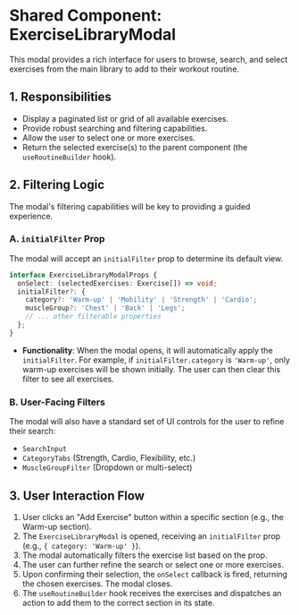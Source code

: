 # Shared Component: ExerciseLibraryModal

This modal provides a rich interface for users to browse, search, and select exercises from the main library to add to their workout routine.

## 1. Responsibilities

-   Display a paginated list or grid of all available exercises.
-   Provide robust searching and filtering capabilities.
-   Allow the user to select one or more exercises.
-   Return the selected exercise(s) to the parent component (the `useRoutineBuilder` hook).

## 2. Filtering Logic

The modal's filtering capabilities will be key to providing a guided experience.

### A. `initialFilter` Prop

The modal will accept an `initialFilter` prop to determine its default view.

```typescript
interface ExerciseLibraryModalProps {
  onSelect: (selectedExercises: Exercise[]) => void;
  initialFilter?: {
    category?: 'Warm-up' | 'Mobility' | 'Strength' | 'Cardio';
    muscleGroup?: 'Chest' | 'Back' | 'Legs';
    // ... other filterable properties
  };
}
```
-   **Functionality**: When the modal opens, it will automatically apply the `initialFilter`. For example, if `initialFilter.category` is `'Warm-up'`, only warm-up exercises will be shown initially. The user can then clear this filter to see all exercises.

### B. User-Facing Filters

The modal will also have a standard set of UI controls for the user to refine their search:
-   `SearchInput`
-   `CategoryTabs` (Strength, Cardio, Flexibility, etc.)
-   `MuscleGroupFilter` (Dropdown or multi-select)

## 3. User Interaction Flow

1.  User clicks an "Add Exercise" button within a specific section (e.g., the Warm-up section).
2.  The `ExerciseLibraryModal` is opened, receiving an `initialFilter` prop (e.g., `{ category: 'Warm-up' }`).
3.  The modal automatically filters the exercise list based on the prop.
4.  The user can further refine the search or select one or more exercises.
5.  Upon confirming their selection, the `onSelect` callback is fired, returning the chosen exercises. The modal closes.
6.  The `useRoutineBuilder` hook receives the exercises and dispatches an action to add them to the correct section in its state.
